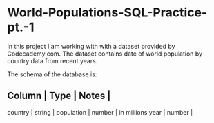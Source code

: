 # World-Populations-SQL-Practice-pt.-1

In this project I am working with with a dataset provided by Codecademy.com. The dataset contains date of world population by country data from recent years.

The schema of the database is:

   Column   |  Type  |   Notes    |
-----------------------------------
country     | string |
population  | number | in millions
year        | number |
